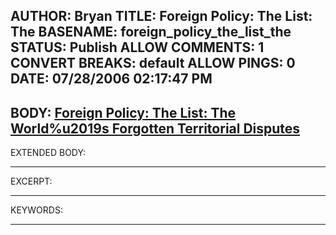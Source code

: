 AUTHOR: Bryan
TITLE: Foreign Policy: The List: The
BASENAME: foreign_policy_the_list_the
STATUS: Publish
ALLOW COMMENTS: 1
CONVERT BREAKS: __default__
ALLOW PINGS: 0
DATE: 07/28/2006 02:17:47 PM
-----
BODY:
<a title="Foreign Policy: The List: The World%u2019s Forgotten Territorial Disputes" href="http://www.foreignpolicy.com/story/cms.php?story_id=3534">Foreign Policy: The List: The World%u2019s Forgotten Territorial Disputes</a>
-----
EXTENDED BODY:

-----
EXCERPT:

-----
KEYWORDS:

-----


